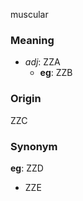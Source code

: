 muscular
### Meaning
+ _adj_: ZZA
    + __eg__: ZZB

### Origin

ZZC

### Synonym

__eg__: ZZD

+ ZZE


